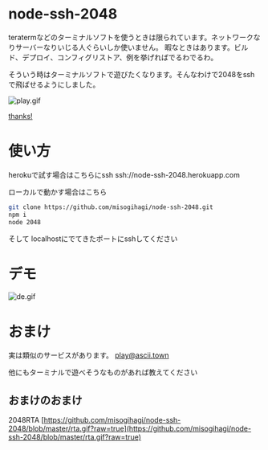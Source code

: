 # node-ssh-2048
teratermなどのターミナルソフトを使うときは限られています。ネットワークなりサーバーなりいじる人ぐらいしか使いません。
暇なときはあります。ビルド、デプロイ、コンフィグリストア、例を挙げればでるわでるわ。

そういう時はターミナルソフトで遊びたくなります。そんなわけで2048をsshで飛ばせるようにしました。

![play.gif](https://qiita-image-store.s3.ap-northeast-1.amazonaws.com/0/230043/930390a2-9883-3e55-ab79-60c16a567762.gif)

[thanks!]( https://github.com/bestvist/2048.node)

# 使い方

herokuで試す場合はこちらにssh
ssh://node-ssh-2048.herokuapp.com

ローカルで動かす場合はこちら

```bash
git clone https://github.com/misogihagi/node-ssh-2048.git
npm i
node 2048
```

そして
localhostにでてきたポートにsshしてください

# デモ

![de.gif](https://qiita-image-store.s3.ap-northeast-1.amazonaws.com/0/230043/c7714616-bd75-30e8-c028-2ff7a046e6b6.gif)


# おまけ
実は類似のサービスがあります。
play@ascii.town

他にもターミナルで遊べそうなものがあれば教えてください
## おまけのおまけ
2048RTA
[https://github.com/misogihagi/node-ssh-2048/blob/master/rta.gif?raw=true](https://github.com/misogihagi/node-ssh-2048/blob/master/rta.gif?raw=true)

